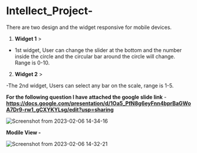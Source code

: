# Intellect_Project-
There are two design and the widget responsive for mobile devices.  

1. **Widget 1** >

- 1st widget, User can change the slider at the bottom and the number inside the circle and the circular bar around the circle will
change. Range is 0-10.

2. **Widget 2** >

-The 2nd widget, Users can select any bar on the scale, range is 1-5.

**For the following question I have attached the google slide link**  - **https://docs.google.com/presentation/d/1Oa5_PfN8g6eyFnn4bprBaGWoA7Dr9-rw1_gCXYKYLsg/edit?usp=sharing**

![Screenshot from 2023-02-06 14-34-16](https://user-images.githubusercontent.com/55456403/216929895-f3996731-a740-48f6-ad60-fb6d8140270c.png)


**Modile View -**

![Screenshot from 2023-02-06 14-32-21](https://user-images.githubusercontent.com/55456403/216929501-a409a4a4-2cba-4673-ad1b-145652054a1d.png)


